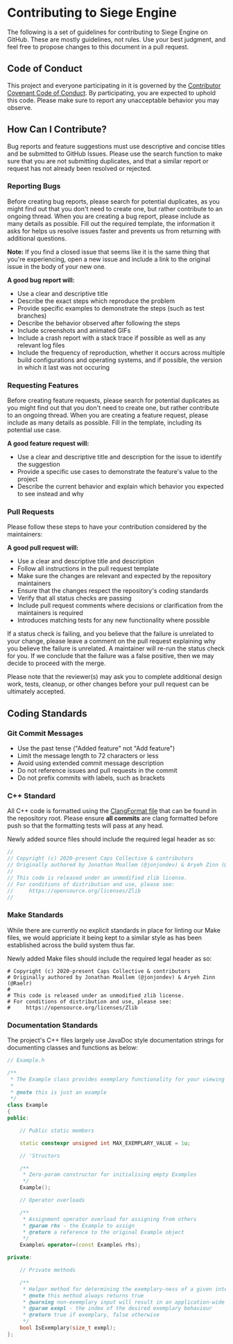 # Contributing to Siege Engine

The following is a set of guidelines for contributing to Siege Engine on GitHub. These are mostly guidelines, not rules. Use your best judgment, and feel free to propose changes to this document in a pull request.

## Code of Conduct

This project and everyone participating in it is governed by the [Contributor Covenant Code of Conduct](CODE_OF_CONDUCT.md). By participating, you are expected to uphold this code. Please make sure to report any unacceptable behavior you may observe.

## How Can I Contribute?

Bug reports and feature suggestions must use descriptive and concise titles and be submitted to GitHub Issues. Please use the search function to make sure that you are not submitting duplicates, and that a similar report or request has not already been resolved or rejected.

### Reporting Bugs

Before creating bug reports, please search for potential duplicates, as you might find out that you don't need to create one, but rather contribute to an ongoing thread. When you are creating a bug report, please include as many details as possible. Fill out the required template, the information it asks for helps us resolve issues faster and prevents us from returning with additional questions.

**Note:** If you find a closed issue that seems like it is the same thing that you're experiencing, open a new issue and include a link to the original issue in the body of your new one.

**A good bug report will:**
- Use a clear and descriptive title
- Describe the exact steps which reproduce the problem
- Provide specific examples to demonstrate the steps (such as test branches)
- Describe the behavior observed after following the steps
- Include screenshots and animated GIFs
- Include a crash report with a stack trace if possible as well as any relevant log files
- Include the frequency of reproduction, whether it occurs across multiple build configurations and operating systems, and if possible, the version in which it last was not occuring

### Requesting Features

Before creating feature requests, please search for potential duplicates as you might find out that you don't need to create one, but rather contribute to an ongoing thread. When you are creating a feature request, please include as many details as possible. Fill in the template, including its potential use case.

**A good feature request will:**
- Use a clear and descriptive title and description for the issue to identify the suggestion
- Provide a specific use cases to demonstrate the feature's value to the project
- Describe the current behavior and explain which behavior you expected to see instead and why

### Pull Requests

Please follow these steps to have your contribution considered by the maintainers:

**A good pull request will:**
- Use a clear and descriptive title and description
- Follow all instructions in the pull request template
- Make sure the changes are relevant and expected by the repository maintainers
- Ensure that the changes respect the repository's coding standards
- Verify that all status checks are passing
- Include pull request comments where decisions or clarification from the maintainers is required
- Introduces matching tests for any new functionality where possible

If a status check is failing, and you believe that the failure is unrelated to your change, please leave a comment on the pull request explaining why you believe the failure is unrelated. A maintainer will re-run the status check for you. If we conclude that the failure was a false positive, then we may decide to proceed with the merge.

Please note that the reviewer(s) may ask you to complete additional design work, tests, cleanup, or other changes before your pull request can be ultimately accepted.

## Coding Standards

### Git Commit Messages

- Use the past tense ("Added feature" not "Add feature")
- Limit the message length to 72 characters or less
- Avoid using extended commit message description
- Do not reference issues and pull requests in the commit
- Do not prefix commits with labels, such as brackets

### C++ Standard

All C++ code is formatted using the [ClangFormat file](.clang-format) that can be found in the repository root. Please ensure **all commits** are clang formatted before push so that the formatting tests will pass at any head.

Newly added source files should include the required legal header as so:

```cpp
//
// Copyright (c) 2020-present Caps Collective & contributors
// Originally authored by Jonathan Moallem (@jonjondev) & Aryeh Zinn (@Raelr)
//
// This code is released under an unmodified zlib license.
// For conditions of distribution and use, please see:
//     https://opensource.org/licenses/Zlib
//
```

### Make Standards

While there are currently no explicit standards in place for linting our Make files, we would appriciate it being kept to a similar style as has been established across the build system thus far.

Newly added Make files should include the required legal header as so:

```make
# Copyright (c) 2020-present Caps Collective & contributors
# Originally authored by Jonathan Moallem (@jonjondev) & Aryeh Zinn (@Raelr)
#
# This code is released under an unmodified zlib license.
# For conditions of distribution and use, please see:
#     https://opensource.org/licenses/Zlib
```

### Documentation Standards

The project's C++ files largely use JavaDoc style documentation strings for documenting classes and functions as below:

```cpp
// Example.h

/**
 * The Example class provides exemplary functionality for your viewing pleasure.
 *
 * @note this is just an example
 */
class Example
{
public:

    // Public static members

    static constexpr unsigned int MAX_EXEMPLARY_VALUE = 1u;

    // 'Structors

    /**
     * Zero-param constructor for initialising empty Examples
     */
    Example();

    // Operator overloads

    /**
     * Assignment operator overload for assigning from others
     * @param rhs - the Example to assign
     * @return a reference to the original Example object
     */
    Example& operator=(const Example& rhs);

private:

    // Private methods

    /**
     * Helper method for determining the exemplary-ness of a given integer value
     * @note this method always returns true
     * @warning non-exemplary input will result in an application-wide crash
     * @param exmpl - the index of the desired exemplary behaviour
     * @return true if exemplary, false otherwise
     */
    bool IsExemplary(size_t exmpl);
};
```
